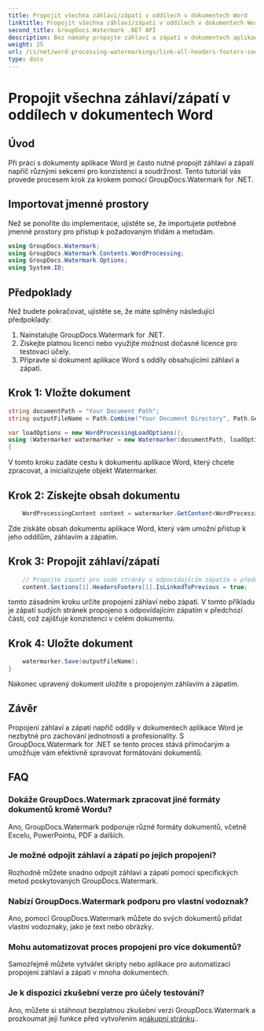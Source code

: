 ```yaml
---
title: Propojit všechna záhlaví/zápatí v oddílech v dokumentech Word
linktitle: Propojit všechna záhlaví/zápatí v oddílech v dokumentech Word
second_title: GroupDocs.Watermark .NET API
description: Bez námahy propojte záhlaví a zápatí v dokumentech aplikace Word pomocí GroupDocs.Watermark pro .NET. Snadno zajistěte konzistenci a profesionalitu.
weight: 25
url: /cs/net/word-processing-watermarkings/link-all-headers-footers-section-word-docs/
type: docs
---
```

# Propojit všechna záhlaví/zápatí v oddílech v dokumentech Word

## Úvod
Při práci s dokumenty aplikace Word je často nutné propojit záhlaví a zápatí napříč různými sekcemi pro konzistenci a soudržnost. Tento tutoriál vás provede procesem krok za krokem pomocí GroupDocs.Watermark for .NET.
## Importovat jmenné prostory
Než se ponoříte do implementace, ujistěte se, že importujete potřebné jmenné prostory pro přístup k požadovaným třídám a metodám.
```csharp
using GroupDocs.Watermark;
using GroupDocs.Watermark.Contents.WordProcessing;
using GroupDocs.Watermark.Options;
using System.IO;
```
## Předpoklady
Než budete pokračovat, ujistěte se, že máte splněny následující předpoklady:
1. Nainstalujte GroupDocs.Watermark for .NET.
2. Získejte platnou licenci nebo využijte možnost dočasné licence pro testovací účely.
3. Připravte si dokument aplikace Word s oddíly obsahujícími záhlaví a zápatí.
## Krok 1: Vložte dokument
```csharp
string documentPath = "Your Document Path";
string outputFileName = Path.Combine("Your Document Directory", Path.GetFileName(documentPath));

var loadOptions = new WordProcessingLoadOptions();
using (Watermarker watermarker = new Watermarker(documentPath, loadOptions))
{
```
V tomto kroku zadáte cestu k dokumentu aplikace Word, který chcete zpracovat, a inicializujete objekt Watermarker.
## Krok 2: Získejte obsah dokumentu
```csharp
    WordProcessingContent content = watermarker.GetContent<WordProcessingContent>();
```
Zde získáte obsah dokumentu aplikace Word, který vám umožní přístup k jeho oddílům, záhlavím a zápatím.
## Krok 3: Propojit záhlaví/zápatí
```csharp
    // Propojte zápatí pro sudé stránky s odpovídajícím zápatím v předchozí části
    content.Sections[1].HeadersFooters[1].IsLinkedToPrevious = true;
```
tomto zásadním kroku určíte propojení záhlaví nebo zápatí. V tomto příkladu je zápatí sudých stránek propojeno s odpovídajícím zápatím v předchozí části, což zajišťuje konzistenci v celém dokumentu.

## Krok 4: Uložte dokument
```csharp
    watermarker.Save(outputFileName);
}
```
Nakonec upravený dokument uložíte s propojeným záhlavím a zápatím.

## Závěr
Propojení záhlaví a zápatí napříč oddíly v dokumentech aplikace Word je nezbytné pro zachování jednotnosti a profesionality. S GroupDocs.Watermark for .NET se tento proces stává přímočarým a umožňuje vám efektivně spravovat formátování dokumentů.
## FAQ
### Dokáže GroupDocs.Watermark zpracovat jiné formáty dokumentů kromě Wordu?
Ano, GroupDocs.Watermark podporuje různé formáty dokumentů, včetně Excelu, PowerPointu, PDF a dalších.
### Je možné odpojit záhlaví a zápatí po jejich propojení?
Rozhodně můžete snadno odpojit záhlaví a zápatí pomocí specifických metod poskytovaných GroupDocs.Watermark.
### Nabízí GroupDocs.Watermark podporu pro vlastní vodoznak?
Ano, pomocí GroupDocs.Watermark můžete do svých dokumentů přidat vlastní vodoznaky, jako je text nebo obrázky.
### Mohu automatizovat proces propojení pro více dokumentů?
Samozřejmě můžete vytvářet skripty nebo aplikace pro automatizaci propojení záhlaví a zápatí v mnoha dokumentech.
### Je k dispozici zkušební verze pro účely testování?
 Ano, můžete si stáhnout bezplatnou zkušební verzi GroupDocs.Watermark a prozkoumat její funkce před vytvořením a[nákupní stránku](https://purchase.groupdocs.com/temporary-license/)..